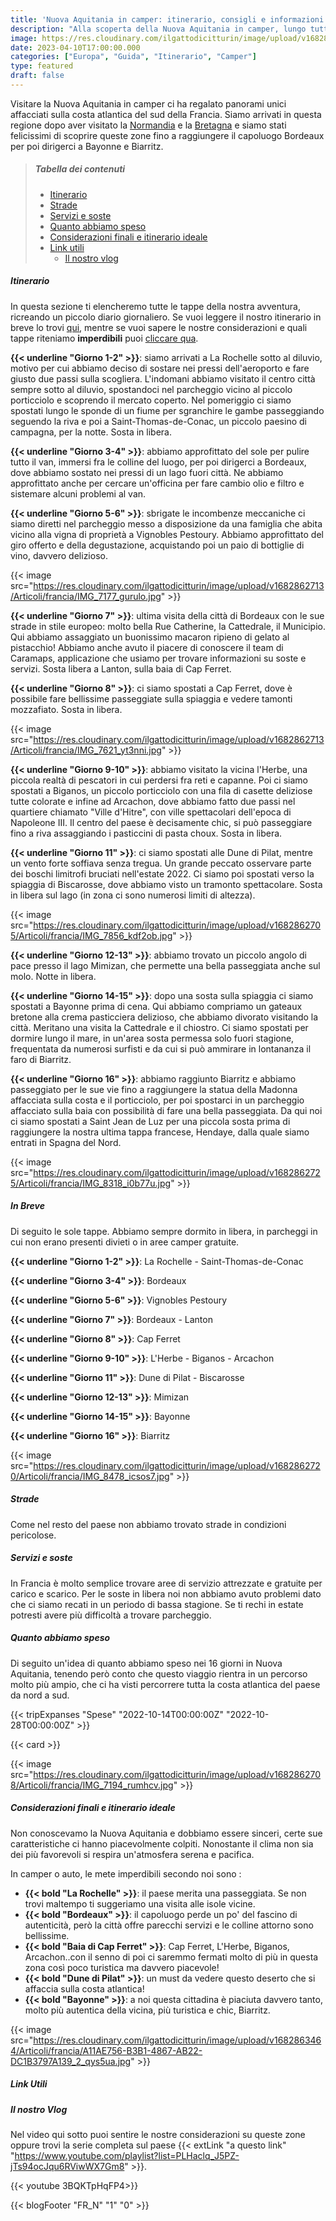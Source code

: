 ```yaml
---
title: 'Nuova Aquitania in camper: itinerario, consigli e informazioni utili'
description: "Alla scoperta della Nuova Aquitania in camper, lungo tutta la nosta atlantica del sud della Francia!"
image: https://res.cloudinary.com/ilgattodicitturin/image/upload/v1682862710/Articoli/francia/IMG_6598_cz1m9g.jpg
date: 2023-04-10T17:00:00.000
categories: ["Europa", "Guida", "Itinerario", "Camper"]
type: featured
draft: false
---
```


Visitare la Nuova Aquitania in camper ci ha regalato panorami unici affacciati sulla costa atlantica del sud della Francia. Siamo arrivati in questa regione dopo aver visitato la [Normandia](/blog/guida_normandia_in_camper_itinerari/) e la [Bretagna](/blog/guida_bretagna_in_camper_itinerari/) e siamo stati felicissimi di scoprire queste zone fino a raggiungere il capoluogo Bordeaux per poi dirigerci a Bayonne e Biarritz. 

> ##### Tabella dei contenuti
> - [Itinerario](#itinerario)
> - [Strade](#strade)
> - [Servizi e soste](#servizi-e-soste)
> - [Quanto abbiamo speso](#quanto-abbiamo-speso)
> - [Considerazioni finali e itinerario ideale](#Cosiderazioni)
> - [Link utili](#Link)
>     - [Il nostro vlog](#Vlog)
     <!-- - [Le nostre mappe](#Mappe) -->

##### Itinerario
In questa sezione ti elencheremo tutte le tappe della nostra avventura, ricreando un piccolo diario giornaliero. 
Se vuoi leggere il nostro itinerario in breve lo trovi [qui](#in-breve), mentre se vuoi sapere le nostre considerazioni e quali tappe riteniamo **imperdibili** puoi [cliccare qua](#Considerazioni).

**{{< underline "Giorno 1-2" >}}**: siamo arrivati a La Rochelle sotto al diluvio, motivo per cui abbiamo deciso di sostare nei pressi dell'aeroporto e fare giusto due passi sulla scogliera. L'indomani abbiamo visitato il centro città sempre sotto al diluvio, spostandoci nel parcheggio vicino al piccolo porticciolo e scoprendo il mercato coperto. Nel pomeriggio ci siamo spostati lungo le sponde di un fiume per sgranchire le gambe passeggiando seguendo la riva e poi a Saint-Thomas-de-Conac, un piccolo paesino di campagna, per la notte. Sosta in libera.

**{{< underline "Giorno 3-4" >}}**: abbiamo approfittato del sole per pulire tutto il van, immersi fra le colline del luogo, per poi dirigerci a Bordeaux, dove abbiamo sostato nei pressi di un lago fuori città. Ne abbiamo approfittato anche per cercare un'officina per fare cambio olio e filtro e sistemare alcuni problemi al van.  

**{{< underline "Giorno 5-6" >}}**: sbrigate le incombenze meccaniche ci siamo diretti nel parcheggio messo a disposizione da una famiglia che abita vicino alla vigna di proprietà a Vignobles Pestoury. Abbiamo approfittato del giro offerto e della degustazione, acquistando poi un paio di bottiglie di vino, davvero delizioso. 

{{< image src="https://res.cloudinary.com/ilgattodicitturin/image/upload/v1682862713/Articoli/francia/IMG_7177_gurulo.jpg" >}}

**{{< underline "Giorno 7" >}}**: ultima visita della città di Bordeaux con le sue strade in stile europeo: molto bella Rue Catherine, la Cattedrale, il Municipio. Qui abbiamo assaggiato un buonissimo macaron ripieno di gelato al pistacchio! Abbiamo anche avuto il piacere di conoscere il team di Caramaps, applicazione che usiamo per trovare informazioni su soste e servizi. Sosta libera a Lanton, sulla baia di Cap Ferret.

**{{< underline "Giorno 8" >}}**: ci siamo spostati a Cap Ferret, dove è possibile fare bellissime passeggiate sulla spiaggia e vedere tamonti mozzafiato. Sosta in libera.

{{< image src="https://res.cloudinary.com/ilgattodicitturin/image/upload/v1682862713/Articoli/francia/IMG_7621_yt3nni.jpg" >}}

**{{< underline "Giorno 9-10" >}}**: abbiamo visitato la vicina l'Herbe, una piccola realtà di pescatori in cui perdersi fra reti e capanne. Poi ci siamo spostati a Biganos, un piccolo porticciolo con una fila di casette deliziose tutte colorate e infine ad Arcachon, dove abbiamo fatto due passi nel quartiere chiamato "Ville d'Hitre", con ville spettacolari dell'epoca di Napoleone III. Il centro del paese è decisamente chic, si può passeggiare fino a riva assaggiando i pasticcini di pasta choux. Sosta in libera.

**{{< underline "Giorno 11" >}}**: ci siamo spostati alle Dune di Pilat, mentre un vento forte soffiava senza tregua. Un grande peccato osservare parte dei boschi limitrofi bruciati nell'estate 2022. Ci siamo poi spostati verso la spiaggia di Biscarosse, dove abbiamo visto un tramonto spettacolare. Sosta in libera sul lago (in zona ci sono numerosi limiti di altezza).

{{< image src="https://res.cloudinary.com/ilgattodicitturin/image/upload/v1682862705/Articoli/francia/IMG_7856_kdf2ob.jpg" >}}

**{{< underline "Giorno 12-13" >}}**: abbiamo trovato un piccolo angolo di pace presso il lago Mimizan, che permette una bella passeggiata anche sul molo. Notte in libera. 

**{{< underline "Giorno 14-15" >}}**: dopo una sosta sulla spiaggia ci siamo spostati a Bayonne prima di cena. Qui abbiamo compriamo un gateaux bretone alla crema pasticciera delizioso, che abbiamo divorato visitando la città. Meritano una visita la Cattedrale e il chiostro. Ci siamo spostati per dormire lungo il mare, in un'area sosta permessa solo fuori stagione, frequentata da numerosi surfisti e da cui si può ammirare in lontananza il faro di Biarritz. 

**{{< underline "Giorno 16" >}}**: abbiamo raggiunto Biarritz e abbiamo passeggiato per le sue vie fino a raggiungere la statua della Madonna affacciata sulla costa e il porticciolo, per poi spostarci in un parcheggio affacciato sulla baia con possibilità di fare una bella passeggiata. Da qui noi ci siamo spostati a Saint Jean de Luz per una piccola sosta prima di raggiungere la nostra ultima tappa francese, Hendaye, dalla quale siamo entrati in Spagna del Nord. 

{{< image src="https://res.cloudinary.com/ilgattodicitturin/image/upload/v1682862725/Articoli/francia/IMG_8318_i0b77u.jpg" >}}

##### In Breve
Di seguito le sole tappe. Abbiamo sempre dormito in libera, in parcheggi in cui non erano presenti divieti o in aree camper gratuite. 

**{{< underline "Giorno 1-2" >}}**: La Rochelle - Saint-Thomas-de-Conac

**{{< underline "Giorno 3-4" >}}**: Bordeaux

**{{< underline "Giorno 5-6" >}}**: Vignobles Pestoury

**{{< underline "Giorno 7" >}}**: Bordeaux - Lanton

**{{< underline "Giorno 8" >}}**: Cap Ferret
 
**{{< underline "Giorno 9-10" >}}**: L'Herbe - Biganos - Arcachon

**{{< underline "Giorno 11" >}}**: Dune di Pilat - Biscarosse

**{{< underline "Giorno 12-13" >}}**: Mimizan

**{{< underline "Giorno 14-15" >}}**: Bayonne

**{{< underline "Giorno 16" >}}**: Biarritz 

{{< image src="https://res.cloudinary.com/ilgattodicitturin/image/upload/v1682862720/Articoli/francia/IMG_8478_icsos7.jpg" >}}

<div id="Strade"></div>

##### Strade 
Come nel resto del paese non abbiamo trovato strade in condizioni pericolose. 

##### Servizi e soste
In Francia è molto semplice trovare aree di servizio attrezzate e gratuite per carico e scarico.
Per le soste in libera noi non abbiamo avuto problemi dato che ci siamo recati in un periodo di bassa stagione. 
Se ti rechi in estate potresti avere più difficoltà a trovare parcheggio. 

<div id="Speso"></div>

##### Quanto abbiamo speso
Di seguito un'idea di quanto abbiamo speso nei 16 giorni in Nuova Aquitania, tenendo però conto che questo viaggio rientra in un percorso molto più ampio, che ci ha visti percorrere tutta la costa atlantica del paese da nord a sud. 

{{< tripExpanses "Spese" "2022-10-14T00:00:00Z" "2022-10-28T00:00:00Z" >}}

{{< card >}}

{{< image src="https://res.cloudinary.com/ilgattodicitturin/image/upload/v1682862708/Articoli/francia/IMG_7194_rumhcv.jpg" >}}

<div id="Considerazioni"></div>

##### Considerazioni finali e itinerario ideale
Non conoscevamo la Nuova Aquitania e dobbiamo essere sinceri, certe sue caratteristiche ci hanno piacevolmente colpiti. Nonostante il clima non sia dei più favorevoli si respira un'atmosfera serena e pacifica.

In camper o auto, le mete imperdibili secondo noi sono :
-   **{{< bold "La Rochelle" >}}**: il paese merita una passeggiata. Se non trovi maltempo ti suggeriamo una visita alle isole vicine. 
-   **{{< bold "Bordeaux" >}}**: il capoluogo perde un po' del fascino di autenticità, però la città offre parecchi servizi e le colline attorno sono bellissime.
-   **{{< bold "Baia di Cap Ferret" >}}**: Cap Ferret, L'Herbe, Biganos, Arcachon..con il senno di poi ci saremmo fermati molto di più in questa zona così poco turistica ma davvero piacevole!
-   **{{< bold "Dune di Pilat" >}}**: un must da vedere questo deserto che si affaccia sulla costa atlantica! 
-   **{{< bold "Bayonne" >}}**: a noi questa cittadina è piaciuta davvero tanto, molto più autentica della vicina, più turistica e chic, Biarritz.

{{< image src="https://res.cloudinary.com/ilgattodicitturin/image/upload/v1682863464/Articoli/francia/A11AE756-B3B1-4867-AB22-DC1B3797A139_2_qys5ua.jpg" >}}

<div id="Link"></div>

##### Link Utili 

<div id="Vlog"></div>

##### Il nostro Vlog 

Nel video qui sotto puoi sentire le nostre considerazioni su queste zone oppure trovi la serie completa sul paese {{< extLink "a questo link" "https://www.youtube.com/playlist?list=PLHaclq_J5PZ-jTs94ocJqu6RViwWX7Gm8" >}}.

{{< youtube 3BQKTpHqFP4>}}


<!-- <div id="Mappe"></div> -->

<!-- ##### Le nostre mappe -->
<!-- Di seguito puoi consultare comodamente le mappe relative al nostro vi lasciamo il link alle mappe che 

{{< gmap "https://www.google.com/maps/d/u/0/embed?mid=1iWT57E7IXes2FIwpnvDKgvbrL740gmU&ehbc=2E312F" >}} -->

{{< blogFooter "FR_N" "1" "0" >}}
